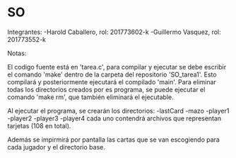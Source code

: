 # SO

Integrantes:
-Harold Caballero, rol: 201773602-k
-Guillermo Vasquez, rol: 201773552-k

Notas:

El codigo fuente está en 'tarea.c', para compilar y ejecutar se debe escribir el comando 'make' dentro de la carpeta del repositorio 'SO_tarea1'. Esto compilará y posteriormente ejecutará el compilado 'main'.
Para eliminar todas los directorios creados por es programa, se puede ejecutar el comando 'make rm', que también eliminará el ejecutable.

Al ejecutar el programa, se crearán los directorios:
-lastCard
-mazo
-player1
-player2
-player3
-player4
cada uno contendrá archivos que representan tarjetas (108 en total).

Además se impirmirá por pantalla las cartas que se van escogiendo para cada jugador y el directorio base.